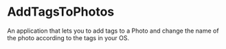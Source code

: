 # AddTagsToPhotos
An application that lets you to add tags to a Photo and change the name of the photo according to the tags in your OS. 
